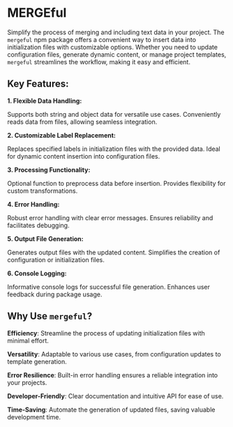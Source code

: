 # MERGEful

Simplify the process of merging and including text data in your project. The `mergeful` npm package offers a convenient way to insert data into initialization files with customizable options. Whether you need to update configuration files, generate dynamic content, or manage project templates, `mergeful` streamlines the workflow, making it easy and efficient.

## Key Features:

**1. Flexible Data Handling:**

Supports both string and object data for versatile use cases.
Conveniently reads data from files, allowing seamless integration.

**2. Customizable Label Replacement:**

Replaces specified labels in initialization files with the provided data.
Ideal for dynamic content insertion into configuration files.

**3. Processing Functionality:**

Optional function to preprocess data before insertion.
Provides flexibility for custom transformations.

**4. Error Handling:**

Robust error handling with clear error messages.
Ensures reliability and facilitates debugging.

**5. Output File Generation:**

Generates output files with the updated content.
Simplifies the creation of configuration or initialization files.

**6. Console Logging:**

Informative console logs for successful file generation.
Enhances user feedback during package usage.

## Why Use `mergeful`?

**Efficiency**: Streamline the process of updating initialization files with minimal effort.

**Versatility**: Adaptable to various use cases, from configuration updates to template generation.

**Error Resilience**: Built-in error handling ensures a reliable integration into your projects.

**Developer-Friendly**: Clear documentation and intuitive API for ease of use.

**Time-Saving**: Automate the generation of updated files, saving valuable development time.
